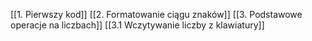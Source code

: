
[[1. Pierwszy kod]]
[[2. Formatowanie ciągu znaków]]
[[3. Podstawowe operacje na liczbach]]
	[[3.1 Wczytywanie liczby z klawiatury]]
